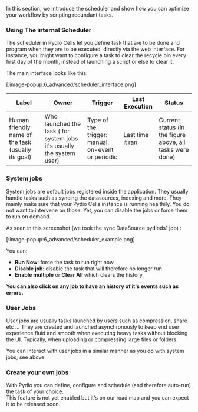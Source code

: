In this section, we introduce the scheduler and show how you can optimize your workflow by scripting redundant tasks.

### Using The internal Scheduler

The scheduler in Pydio Cells let you define task that are to be done and program when they are to be executed, directly via the web interface.
For instance, you might want to configure a task to clear the recycle bin every first day of the month, instead of launching a script or else to clear it.

The main interface looks like this:

[:image-popup:6_advanced/scheduler_interface.png]

| Label                                              | Owner                                                                 | Trigger                                           | Last Execution   | Status                                                    |
| -------------------------------------------------- | --------------------------------------------------------------------- | ------------------------------------------------- | ---------------- | --------------------------------------------------------- |
| Human friendly name of the task (usually its goal) | Who launched the task ( for system jobs it's usually the system user) | Type of the trigger: manual, on-event or periodic | Last time it ran | Current status (in the figure above, all tasks were done) |

### System jobs

System jobs are default jobs registered inside the application. They usually handle tasks such as syncing the datasources, indexing and more.
They mainly make sure that your Pydio Cells instance is running healthily. You do not want to intervene on those. Yet, you can disable the jobs or force them to run on demand.

As seen in this screenshot (we took the sync DataSource pydiods1 job) :

[:image-popup:6_advanced/scheduler_example.png]

You can:

- **Run Now**: force the task to run right now
- **Disable job**: disable the task that will therefore no longer run
- **Enable multiple** or **Clear All** which clears the history.

**You can also click on any job to have an history of it's events such as errors.**

### User Jobs

User jobs are usually tasks launched by users such as compression, share etc ...
They are created and launched asynchronously to keep end user experience fluid and smooth when executing heavy tasks without blocking the UI. Typically, when uploading or compressing large files or folders.

You can interact with user jobs in a similar manner as you do with system jobs, see above.

### Create your own jobs

With Pydio you can define, configure and schedule (and therefore auto-run) the task of your choice.  
This feature is not yet enabled but it's on our road map and you can expect it to be released soon.

